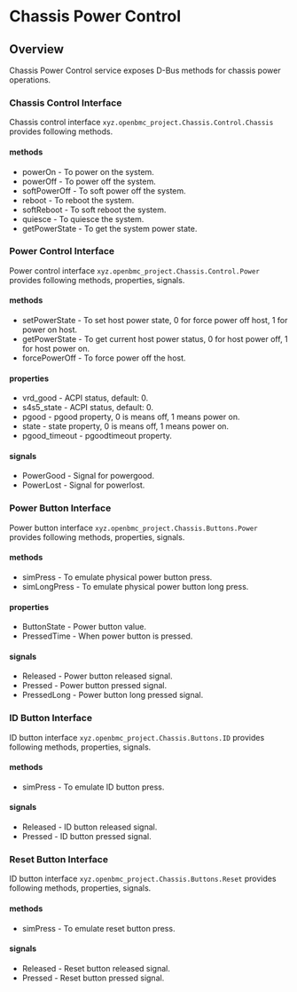 # Chassis Power Control

## Overview
Chassis Power Control service exposes D-Bus methods for chassis power operations.

### Chassis Control Interface
Chassis control interface `xyz.openbmc_project.Chassis.Control.Chassis` provides following
methods.
#### methods
* powerOn - To power on the system.
* powerOff - To power off the system.
* softPowerOff - To soft power off the system.
* reboot - To reboot the system.
* softReboot - To soft reboot the system.
* quiesce - To quiesce the system.
* getPowerState - To get the system power state.

### Power Control Interface
Power control interface `xyz.openbmc_project.Chassis.Control.Power` provides following
methods, properties, signals.

#### methods
* setPowerState - To set host power state, 0 for force power off host, 1 for power on host.
* getPowerState - To get current host power status, 0 for host power off, 1 for host power on.
* forcePowerOff - To force power off the host.

#### properties
* vrd_good - ACPI status, default: 0.
* s4s5_state - ACPI status, default: 0.
* pgood - pgood property, 0 is means off, 1 means power on.
* state - state property, 0 is means off, 1 means power on.
* pgood_timeout - pgoodtimeout property.

#### signals
* PowerGood - Signal for powergood.
* PowerLost - Signal for powerlost.

### Power Button Interface
Power button interface `xyz.openbmc_project.Chassis.Buttons.Power` provides following
methods, properties, signals.

#### methods
* simPress - To emulate physical power button press.
* simLongPress - To emulate physical power button long press.

#### properties
* ButtonState - Power button value.
* PressedTime - When power button is pressed.

#### signals
* Released - Power button released signal.
* Pressed - Power button pressed signal.
* PressedLong - Power button long pressed signal.

### ID Button Interface
ID button interface `xyz.openbmc_project.Chassis.Buttons.ID` provides following
methods, properties, signals.

#### methods
* simPress - To emulate ID button press.

#### signals
* Released - ID button released signal.
* Pressed - ID button pressed signal.

### Reset Button Interface
ID button interface `xyz.openbmc_project.Chassis.Buttons.Reset` provides following
methods, properties, signals.

#### methods
* simPress - To emulate reset button press.

#### signals
* Released - Reset button released signal.
* Pressed - Reset button pressed signal.

